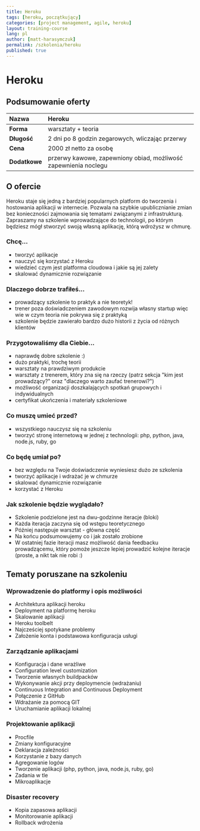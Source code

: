 ```yaml
---
title: Heroku
tags: [heroku, początkujący]
categories: [project management, agile, heroku]
layout: training-course
lang: pl
author: [matt-harasymczuk]
permalink: /szkolenia/heroku
published: true
---
```


# Heroku

## Podsumowanie oferty

| Nazwa         | Heroku                                                          |
|:--------------|:----------------------------------------------------------------|
| **Forma**     | warsztaty + teoria                                              |
| **Długość**   | 2 dni po 8 godzin zegarowych, wliczając przerwy                 |
| **Cena**      | 2000 zł netto za osobę                                           |
| **Dodatkowe** | przerwy kawowe, zapewniony obiad, możliwość zapewnienia noclegu |

## O ofercie
Heroku staje się jedną z bardziej popularnych platform do tworzenia i hostowania aplikacji w internecie. Pozwala na szybkie upublicznianie zmian bez konieczności zajmowania się tematami związanymi z infrastrukturą. Zapraszamy na szkolenie wprowadzające do technologii, po którym będziesz mógł stworzyć swoją własną aplikację, którą wdrożysz w chmurę. 

### Chcę...
- tworzyć aplikacje 
- nauczyć się korzystać z Heroku 
- wiedzieć czym jest platforma cloudowa i jakie są jej zalety 
- skalować dynamicznie rozwiązanie 


### Dlaczego dobrze trafiłeś...
- prowadzący szkolenie to praktyk a nie teoretyk!
- trener poza doświadczeniem zawodowym rozwija własny startup więc wie w czym teoria nie pokrywa się z praktyką
- szkolenie będzie zawierało bardzo dużo historii z życia od różnych klientów

### Przygotowaliśmy dla Ciebie...
- naprawdę dobre szkolenie :)
- dużo praktyki, trochę teorii
- warsztaty na prawdziwym produkcie
- warsztaty z trenerem, który zna się na rzeczy (patrz sekcja "kim jest prowadzący?" oraz "dlaczego warto zaufać trenerowi?")
- możliwość organizacji doszkalających spotkań grupowych i indywidualnych
- certyfikat ukończenia i materiały szkoleniowe

### Co muszę umieć przed?
- wszystkiego nauczysz się na szkoleniu
- tworzyć stronę internetową w jednej z technologii: php, python, java, node.js, ruby, go

### Co będę umiał po?
- bez względu na Twoje doświadczenie wyniesiesz dużo ze szkolenia
- tworzyć aplikacje i wdrażać je w chmurze
- skalować dynamicznie rozwiązanie 
- korzystać z Heroku

### Jak szkolenie będzie wyglądało?
- Szkolenie podzielone jest na dwu-godzinne iteracje (bloki)
- Każda iteracja zaczyna się od wstępu teoretycznego
- Później następuje warsztat - główna część
- Na końcu podsumowujemy co i jak zostało zrobione
- W ostatniej fazie iteracji masz możliwość dania feedbacku prowadzącemu, który pomoże jeszcze lepiej prowadzić kolejne iteracje (proste, a nikt tak nie robi :)

## Tematy poruszane na szkoleniu

### Wprowadzenie do platformy i opis możliwości 
- Architektura aplikacji heroku 
- Deployment na platformę heroku
- Skalowanie aplikacji
- Heroku toolbelt
- Najcześciej spotykane problemy
- Założenie konta i podstawowa konfiguracja usługi 

### Zarządzanie aplikacjami
- Konfiguracja i dane wrażliwe
- Configuration level customization 
- Tworzenie własnych buildpacków
- Wykonywanie akcji przy deploymencie (wdrażaniu)
- Continuous Integration and Continuous Deployment
- Połączenie z GitHub
- Wdrażanie za pomocą GIT
- Uruchamianie aplikacji lokalnej 

### Projektowanie aplikacji
- Procfile
- Zmiany konfiguracyjne
- Deklaracja zależności 
- Korzystanie z bazy danych
- Agregowanie logów
- Tworzenie aplikacji (php, python, java, node.js, ruby, go) 
- Zadania w tle 
- Mikroaplikacje

### Disaster recovery 
- Kopia zapasowa aplikacji 
- Monitorowanie aplikacji 
- Rollback wdrożenia

